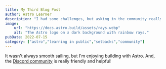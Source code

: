 ```yaml
---
title: My Third Blog Post
author: Astro Learner
description: "I had some challenges, but asking in the community really helped!"
image:
    url: "https://docs.astro.build/assets/rays.webp"
    alt: "The Astro logo on a dark background with rainbow rays."
pubDate: 2022-07-15
category: ["astro","learning in public","setbacks","community"]
---
```

It wasn't always smooth sailing, but I'm enjoying building with Astro. And, the [Discord community](https://astro.build/chat) is really friendly and helpful!